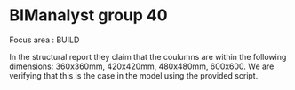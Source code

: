 # BIManalyst group 40
Focus area : BUILD

In the structural report they claim that the coulumns are within the following dimensions: 360x360mm, 420x420mm, 480x480mm, 600x600. We are verifying that this is the case in the model using the provided script. 
